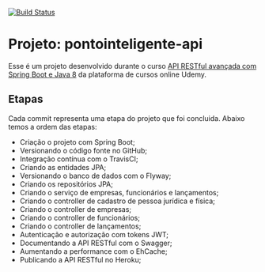 [![Build Status](https://travis-ci.org/piedroalex/pontointeligente-api.svg?branch=master)](https://travis-ci.org/piedroalex/pontointeligente-api)
# Projeto: pontointeligente-api

Esse é um projeto desenvolvido durante o curso [API RESTful avançada com Spring Boot e Java 8](https://www.udemy.com/course/api-restful-avancada-spring-boot-java-8/) da plataforma de cursos online Udemy.

## Etapas

Cada commit representa uma etapa do projeto que foi concluida. Abaixo temos a ordem das etapas:

- Criação o projeto com Spring Boot;
- Versionando o código fonte no GitHub;
- Integração contínua com o TravisCI;
- Criando as entidades JPA;
- Versionando o banco de dados com o Flyway;
- Criando os repositórios JPA;
- Criando o serviço de empresas, funcionários e lançamentos;
- Criando o controller de cadastro de pessoa jurídica e física;
- Criando o controller de empresas;
- Criando o controller de funcionários;
- Criando o controller de lançamentos;
- Autenticação e autorização com tokens JWT;
- Documentando a API RESTful com o Swagger;
- Aumentando a performance com o EhCache;
- Publicando a API RESTful no Heroku;
